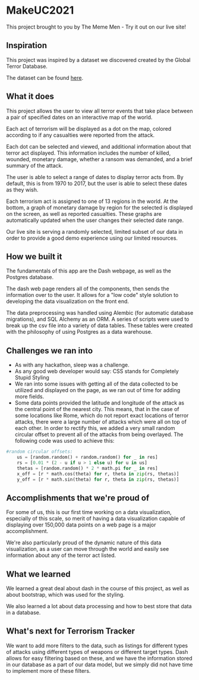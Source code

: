 # MakeUC2021
This project brought to you by The Meme Men - Try it out on our live site!

## Inspiration
This project was inspired by a dataset we discovered created by the Global Terror Database.

The dataset can be found [here](https://www.kaggle.com/START-UMD/gtd).

## What it does

This project allows the user to view all terror events that take place between a pair of specified dates on an interactive map of the world.

Each act of terrorism will be displayed as a dot on the map, colored according to if any casualties were reported from the attack.

Each dot can be selected and viewed, and additional information about that terror act displayed. This information includes the number of killed, wounded, monetary damage, whether a ransom was demanded, and a brief summary of the attack.

The user is able to select a range of dates to display terror acts from. By default, this is from 1970 to 2017, but the user is able to select these dates as they wish.

Each terrorism act is assigned to one of 13 regions in the world. At the bottom, a graph of monetary damage by region for the selected is displayed on the screen, as well as reported casualties. These graphs are automatically updated when the user changes their selected date range.

Our live site is serving a randomly selected, limited subset of our data in order to provide a good demo experience using our limited resources.

## How we built it

The fundamentals of this app are the Dash webpage, as well as the Postgres database. 

The dash web page renders all of the components, then sends the information over to the user. It allows for a "low code" style solution to developing the data visualization on the front end.

The data preprocessing was handled using Alembic (for automatic database migrations), and SQL Alchemy as an ORM. A series of scripts were used to break up the csv file into a variety of data tables. These tables were created with the philosophy of using Postgres as a data warehouse.

## Challenges we ran into

- As with any hackathon, sleep was a challenge.
- As any good web developer would say: CSS stands for Completely Stupid Styling
- We ran into some issues with getting all of the data collected to be utilized and displayed on the page, as we ran out of time for adding more fields.
- Some data points provided the latitude and longitude of the attack as the central point of the nearest city. This means, that in the case of some locations like Rome, which do not report exact locations of terror attacks, there were a large number of attacks which were all on top of each other. In order to rectify this, we added a very small random circular offset to prevent all of the attacks from being overlayed. The following code was used to achieve this:

```python
#random circular offsets:
    us = [random.random() + random.random() for _ in res]
    rs = [0.01 * (2 - u if u > 1 else u) for u in us]
    thetas = [random.random() * 2 * math.pi for _ in res]
    x_off = [r * math.cos(theta) for r, theta in zip(rs, thetas)]
    y_off = [r * math.sin(theta) for r, theta in zip(rs, thetas)]
```

## Accomplishments that we're proud of

For some of us, this is our first time working on a data visualization, especially of this scale, so merit of having a data visualization capable of displaying over 150,000 data points on a web page is a major accomplishment.

We're also particularly proud of the dynamic nature of this data visualization, as a user can move through the world and easily see information about any of the terror act listed.

## What we learned

We learned a great deal about dash in the course of this project, as well as about bootstrap, which was used for the styling. 

We also learned a lot about data processing and how to best store that data in a database.

## What's next for Terrorism Tracker

We want to add more filters to the data, such as listings for different types of attacks using different types of weapons or different target types. Dash allows for easy filtering based on these, and we have the information stored in our database as a part of our data model, but we simply did not have time to implement more of these filters.